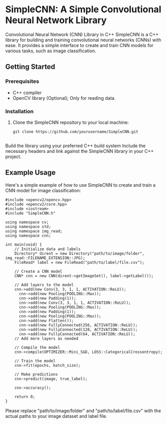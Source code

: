 # SimpleCNN: A Simple Convolutional Neural Network Library
Convolutional Neural Network (CNN) Library in C++
SimpleCNN is a C++ library for building and training convolutional neural networks (CNNs) with ease. 
It provides a simple interface to create and train CNN models for various tasks, such as image classification.

## Getting Started

### Prerequisites

- C++ compiler
- OpenCV library (Optional); Only for reading data.

### Installation

1. Clone the SimpleCNN repository to your local machine:

   ```shell
   git clone https://github.com/yourusername/SimpleCNN.git


Build the library using your preferred C++ build system
Include the necessary headers and link against the SimpleCNN library in your C++ project.

## Example Usage
Here's a simple example of how to use SimpleCNN to create and train a CNN model for image classification:


```
#include <opencv2/opencv.hpp>
#include <opencv2/core.hpp>
#include <iostream>
#include "SimpleCNN.h"

using namespace cv;
using namespace std;
using namespace img_read;
using namespace cnn;

int main(void) {
    // Initialize data and labels
    Directory* dirent = new Directory("path/to/image/folder", img_read::FILENAME_EXTENSION::JPG);
    FileRead* label = new FileRead("path/to/label/file.csv");
    
    // Create a CNN model
    CNN* cnn = new CNN(dirent->getImageSet(), label->getLabel());
    
    // Add layers to the model
    cnn->add(new Conv(3, 3, 1, 1, ACTIVATION::ReLU));
	  cnn->add(new Pooling(POOLING::Max));
	  cnn->add(new Padding(1));
	  cnn->add(new Conv(3, 3, 1, 1, ACTIVATION::ReLU));
 	  cnn->add(new Pooling(POOLING::Max));
	  cnn->add(new Padding(1));
	  cnn->add(new Pooling(POOLING::Max));
	  cnn->add(new Flatten());
	  cnn->add(new FullyConnected(256, ACTIVATION::ReLU));
	  cnn->add(new FullyConnected(128, ACTIVATION::ReLU));
	  cnn->add(new FullyConnected(64, ACTIVATION::ReLU));
    // Add more layers as needed
    
    // Compile the model
    cnn->compile(OPTIMIZER::Mini_SGD, LOSS::CategoricalCrossentropy);
    
    // Train the model
    cnn->fit(epochs, batch_size);
    
    // Make predictions
    cnn->predict(image, true_label);

    cnn->accuracy();
    
    return 0;
}
```
Please replace "path/to/image/folder" and "path/to/label/file.csv" with the actual paths to your image dataset and label file.


